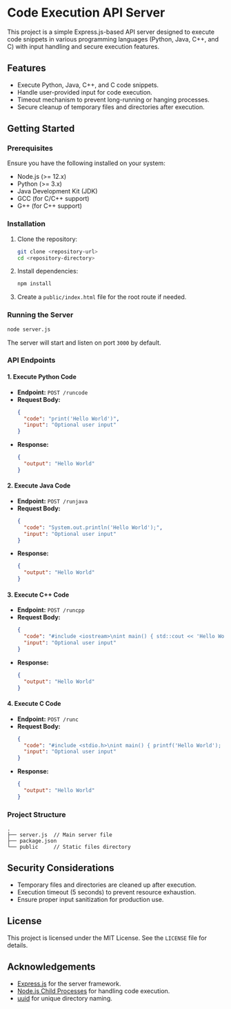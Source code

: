# Code Execution API Server

This project is a simple Express.js-based API server designed to execute code snippets in various programming languages (Python, Java, C++, and C) with input handling and secure execution features.

## Features
- Execute Python, Java, C++, and C code snippets.
- Handle user-provided input for code execution.
- Timeout mechanism to prevent long-running or hanging processes.
- Secure cleanup of temporary files and directories after execution.

## Getting Started

### Prerequisites
Ensure you have the following installed on your system:

- Node.js (>= 12.x)
- Python (>= 3.x)
- Java Development Kit (JDK)
- GCC (for C/C++ support)
- G++ (for C++ support)

### Installation

1. Clone the repository:
   ```bash
   git clone <repository-url>
   cd <repository-directory>
   ```

2. Install dependencies:
   ```bash
   npm install
   ```

3. Create a `public/index.html` file for the root route if needed.

### Running the Server

```bash
node server.js
```

The server will start and listen on port `3000` by default.

### API Endpoints

#### 1. **Execute Python Code**
- **Endpoint:** `POST /runcode`
- **Request Body:**
  ```json
  {
    "code": "print('Hello World')",
    "input": "Optional user input"
  }
  ```
- **Response:**
  ```json
  {
    "output": "Hello World"
  }
  ```

#### 2. **Execute Java Code**
- **Endpoint:** `POST /runjava`
- **Request Body:**
  ```json
  {
    "code": "System.out.println('Hello World');",
    "input": "Optional user input"
  }
  ```
- **Response:**
  ```json
  {
    "output": "Hello World"
  }
  ```

#### 3. **Execute C++ Code**
- **Endpoint:** `POST /runcpp`
- **Request Body:**
  ```json
  {
    "code": "#include <iostream>\nint main() { std::cout << 'Hello World'; return 0; }",
    "input": "Optional user input"
  }
  ```
- **Response:**
  ```json
  {
    "output": "Hello World"
  }
  ```

#### 4. **Execute C Code**
- **Endpoint:** `POST /runc`
- **Request Body:**
  ```json
  {
    "code": "#include <stdio.h>\nint main() { printf('Hello World'); return 0; }",
    "input": "Optional user input"
  }
  ```
- **Response:**
  ```json
  {
    "output": "Hello World"
  }
  ```

### Project Structure
```
.
├── server.js  // Main server file
├── package.json
└── public     // Static files directory
```

## Security Considerations
- Temporary files and directories are cleaned up after execution.
- Execution timeout (5 seconds) to prevent resource exhaustion.
- Ensure proper input sanitization for production use.

## License
This project is licensed under the MIT License. See the `LICENSE` file for details.

## Acknowledgements
- [Express.js](https://expressjs.com/) for the server framework.
- [Node.js Child Processes](https://nodejs.org/api/child_process.html) for handling code execution.
- [uuid](https://www.npmjs.com/package/uuid) for unique directory naming.

